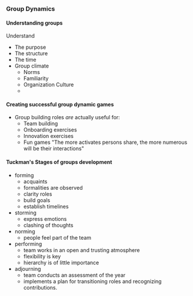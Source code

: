 ### Group Dynamics 

#### Understanding groups
Understand
- The purpose
- The structure
- The time
- Group climate
	- Norms 
	- Familiarity
	- Organization Culture
	-

#### Creating successful group dynamic games
- Group building roles *are* actually useful for:
	- Team building
	- Onboarding exercises
	- Innovation exercises
	- Fun games
"The more activates persons share, the more numerous will be their interactions"


#### Tuckman's Stages of groups development
- forming
	- acquaints 
	- formalities are observed
	- clarity roles
	- build goals
	- establish timelines 
- storming
	- express emotions 
	- clashing of thoughts
- norming
	- people feel part of the team
- performing
	- team works in an open and trusting atmosphere
	- flexibility is key
	- hierarchy is of little importance
- adjourning
	- team conducts an assessment of the year
	- implements a plan for transitioning roles and recognizing contributions.